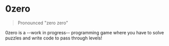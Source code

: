 # 0zero
> Pronounced "zero zero"

0zero is a --work in progress-- programming game where you have to solve puzzles and write code to pass through levels!

